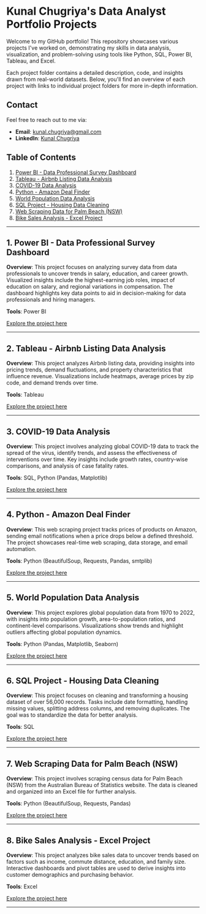 # Kunal Chugriya's Data Analyst Portfolio Projects

Welcome to my GitHub portfolio! This repository showcases various projects I've worked on, demonstrating my skills in data analysis, visualization, and problem-solving using tools like Python, SQL, Power BI, Tableau, and Excel.

Each project folder contains a detailed description, code, and insights drawn from real-world datasets. Below, you'll find an overview of each project with links to individual project folders for more in-depth information.

## Contact
Feel free to reach out to me via:
- **Email**: kunal.chugriya@gmail.com
- **LinkedIn**: [Kunal Chugriya](https://www.linkedin.com/in/kunal-chugriya)

## Table of Contents
1. [Power BI - Data Professional Survey Dashboard](https://github.com/kunal-chugriya/Portfolio_Projects/tree/main/PowerBI%20-%20Data%20Professional%20Survey%20Dashboard)
2. [Tableau - Airbnb Listing Data Analysis](https://github.com/kunal-chugriya/Portfolio_Projects/tree/main/Tableau%20Project%20-%20Airbnb%20Data%20Dashboard)
3. [COVID-19 Data Analysis](https://github.com/kunal-chugriya/Portfolio_Projects/tree/main/SQL%20Project%20-%20Covid%20Data%20EDA)
4. [Python - Amazon Deal Finder](https://github.com/kunal-chugriya/Portfolio_Projects/tree/main/Python%20Web%20Scraping%20project%20-%20Amazon%20Deal%20Finder)
5. [World Population Data Analysis](https://github.com/kunal-chugriya/Portfolio_Projects/tree/main/Pandas%20Project%20-%20EDA%20of%20World%20population%20data)
6. [SQL Project - Housing Data Cleaning](#6-sql-project---housing-data-cleaning)
7. [Web Scraping Data for Palm Beach (NSW)](https://github.com/kunal-chugriya/Portfolio_Projects/tree/main/Python%20Web%20Scraping%20Project%20-%20Australian%20Census%20Site)
8. [Bike Sales Analysis - Excel Project](https://github.com/kunal-chugriya/Portfolio_Projects/tree/main/Excel%20Project%20-%20Bike%20Sales%20Dashboard)

---

## 1. Power BI - Data Professional Survey Dashboard
**Overview**: This project focuses on analyzing survey data from data professionals to uncover trends in salary, education, and career growth. Visualized insights include the highest-earning job roles, impact of education on salary, and regional variations in compensation. The dashboard highlights key data points to aid in decision-making for data professionals and hiring managers.

**Tools**: Power BI

[Explore the project here](link-to-powerbi-folder)

---

## 2. Tableau - Airbnb Listing Data Analysis
**Overview**: This project analyzes Airbnb listing data, providing insights into pricing trends, demand fluctuations, and property characteristics that influence revenue. Visualizations include heatmaps, average prices by zip code, and demand trends over time.

**Tools**: Tableau

[Explore the project here](link-to-tableau-folder)

---

## 3. COVID-19 Data Analysis
**Overview**: This project involves analyzing global COVID-19 data to track the spread of the virus, identify trends, and assess the effectiveness of interventions over time. Key insights include growth rates, country-wise comparisons, and analysis of case fatality rates.

**Tools**: SQL, Python (Pandas, Matplotlib)

[Explore the project here](link-to-covid-folder)

---

## 4. Python - Amazon Deal Finder
**Overview**: This web scraping project tracks prices of products on Amazon, sending email notifications when a price drops below a defined threshold. The project showcases real-time web scraping, data storage, and email automation.

**Tools**: Python (BeautifulSoup, Requests, Pandas, smtplib)

[Explore the project here](link-to-amazon-folder)

---

## 5. World Population Data Analysis
**Overview**: This project explores global population data from 1970 to 2022, with insights into population growth, area-to-population ratios, and continent-level comparisons. Visualizations show trends and highlight outliers affecting global population dynamics.

**Tools**: Python (Pandas, Matplotlib, Seaborn)

[Explore the project here](link-to-worlddata-folder)

---

## 6. SQL Project - Housing Data Cleaning
**Overview**: This project focuses on cleaning and transforming a housing dataset of over 56,000 records. Tasks include date formatting, handling missing values, splitting address columns, and removing duplicates. The goal was to standardize the data for better analysis.

**Tools**: SQL

[Explore the project here](link-to-housing-folder)

---

## 7. Web Scraping Data for Palm Beach (NSW)
**Overview**: This project involves scraping census data for Palm Beach (NSW) from the Australian Bureau of Statistics website. The data is cleaned and organized into an Excel file for further analysis.

**Tools**: Python (BeautifulSoup, Requests, Pandas)

[Explore the project here](link-to-australia-folder)

---

## 8. Bike Sales Analysis - Excel Project
**Overview**: This project analyzes bike sales data to uncover trends based on factors such as income, commute distance, education, and family size. Interactive dashboards and pivot tables are used to derive insights into customer demographics and purchasing behavior.

**Tools**: Excel

[Explore the project here](link-to-bike-folder)

---


